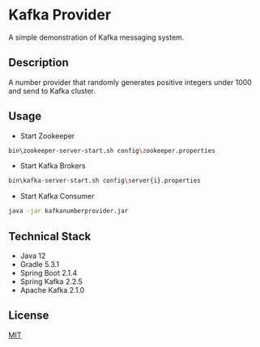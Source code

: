 # Kafka Provider
A simple demonstration of Kafka messaging system.

## Description
A number provider that randomly generates positive integers under 1000 and send to Kafka cluster.

## Usage
- Start Zookeeper
```bash
bin\zookeeper-server-start.sh config\zookeeper.properties
```
- Start Kafka Brokers
```bash
bin\kafka-server-start.sh config\server{i}.properties
```
- Start Kafka Consumer
```bash
java -jar kafkanumberprovider.jar 
```

## Technical Stack
- Java 12
- Gradle 5.3.1
- Spring Boot 2.1.4
- Spring Kafka 2.2.5 
- Apache Kafka 2.1.0

## License
[MIT](https://choosealicense.com/licenses/mit/)
